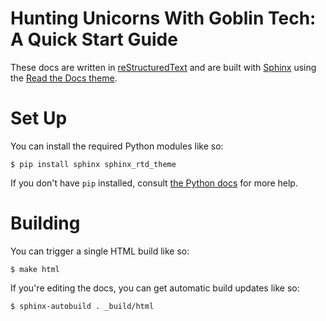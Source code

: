 # Hunting Unicorns With Goblin Tech: A Quick Start Guide

These docs are written in [reStructuredText](http://sphinx-doc.org/rest.html) and are built with [Sphinx](http://www.sphinx-doc.org/) using the [Read the Docs theme](https://github.com/snide/sphinx_rtd_theme).

# Set Up

You can install the required Python modules like so:

```
$ pip install sphinx sphinx_rtd_theme
```

If you don't have `pip` installed, consult [the Python docs](https://packaging.python.org/installing/) for more help.

# Building

You can trigger a single HTML build like so:

```
$ make html
```

If you're editing the docs, you can get automatic build updates like so:

```
$ sphinx-autobuild . _build/html
```
